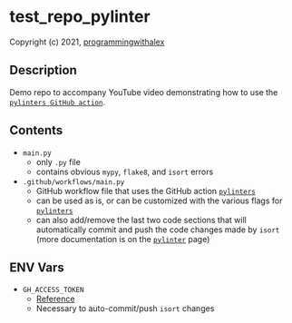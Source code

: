 # test_repo_pylinter

Copyright (c) 2021, [programmingwithalex](https://github.com/programmingwithalex)

## Description

Demo repo to accompany YouTube video demonstrating how to use the [`pylinters GitHub action`](https://github.com/marketplace/actions/pylinter).

## Contents

* `main.py`
  * only `.py` file
  * contains obvious `mypy`, `flake8`, and `isort` errors
* `.github/workflows/main.py`
  * GitHub workflow file that uses the GitHub action [`pylinters`](https://github.com/marketplace/actions/pylinter)
  * can be used as is, or can be customized with the various flags for [`pylinters`](https://github.com/marketplace/actions/pylinter)
  * can also add/remove the last two code sections that will automatically commit and push the code changes made by `isort` (more documentation is on the [`pylinter`](https://github.com/marketplace/actions/pylinter) page)

## ENV Vars

* `GH_ACCESS_TOKEN`
  * [Reference](https://docs.github.com/en/github/authenticating-to-github/creating-a-personal-access-token)
  * Necessary to auto-commit/push `isort` changes
